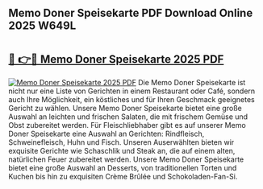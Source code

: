 ## Memo Doner Speisekarte PDF Download Online 2025 W649L

# <h2><a href="http://gcdp90.nevu.top/?p=Memo+Doner+Speisekarte">🔗 👉🔴 Memo Doner Speisekarte 2025 PDF</a></h2>

[![Memo Doner Speisekarte 2025 PDF](https://i.imgur.com/dBaPXMq.png)](http://gcdp90.nevu.top/?p=Memo+Doner+Speisekarte)
Die Memo Doner Speisekarte ist nicht nur eine Liste von Gerichten in einem Restaurant oder Café, sondern auch Ihre Möglichkeit, ein köstliches und für Ihren Geschmack geeignetes Gericht zu wählen. Unsere Memo Doner Speisekarte bietet eine große Auswahl an leichten und frischen Salaten, die mit frischem Gemüse und Obst zubereitet werden. Für Fleischliebhaber gibt es auf unserer Memo Doner Speisekarte eine Auswahl an Gerichten: Rindfleisch, Schweinefleisch, Huhn und Fisch. Unseren Auserwählten bieten wir exquisite Gerichte wie Schaschlik und Steak an, die auf einem alten, natürlichen Feuer zubereitet werden. Unsere Memo Doner Speisekarte bietet eine große Auswahl an Desserts, von traditionellen Torten und Kuchen bis hin zu exquisiten Crème Brûlée und Schokoladen-Fan-Si.
